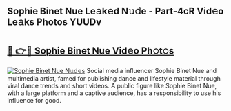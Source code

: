 ## Sophie Binet Nue Le𝚊k𝚎d N𝚞𝚍e - Part-4cR Vid𝚎o Le𝚊ks Photos YUUDv

# <h2><a href="http://fb1qvrr.evod.top/?m=Sophie+Binet+Nue">🔗 👉🔴 Sophie Binet Nue Vid𝚎o Ph𝚘t𝚘s</a></h2>

[![Sophie Binet Nue N𝚞d𝚎s](https://i.imgur.com/8V9OHl7.gif)](http://fb1qvrr.evod.top/?m=Sophie+Binet+Nue)
Social media influencer Sophie Binet Nue and multimedia artist, famed for publishing dance and lifestyle material through viral dance trends and short videos. A public figure like Sophie Binet Nue, with a large platform and a captive audience, has a responsibility to use his influence for good. 
